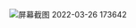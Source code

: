 ![屏幕截图 2022-03-26 173642](https://user-images.githubusercontent.com/89271797/160233774-a0e801e1-7a5b-4bc9-9268-11ed5126d560.png)
